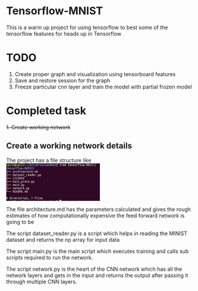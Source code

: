 # Tensorflow-MNIST

This is a warm up project for using tensorflow to best some of the tensorflow features for heads up in Tensorflow 

# TODO
1. Create proper graph and visualization using tensorboard features
2. Save and restore session for the graph
3. Freeze particular cnn layer and train the model with partial frozen model

# Completed task
<del>1. Create working network</del>

## Create a working network details

The project has a file structure like <br>
<img src="readme_pics/file_structure.jpg" alt="Img not found"  width="50%" height="50%" align="middle"/>
<p>
The file architecture.md has the parameters calculated and gives the rough estimates of how computationally expensive the feed forward network is going to be</p><p>
The script dataset_reader.py is a script which helps in reading the MINIST dataset and returns the np array for input data</p><p>
The script main.py is the main script which executes training and calls sub scripts required to run the network.
</p><p>
The script network.py is the heart of the CNN network which has all the network layers and gets in the input and returns the output after passing it through multiple CNN layers.
</p>
